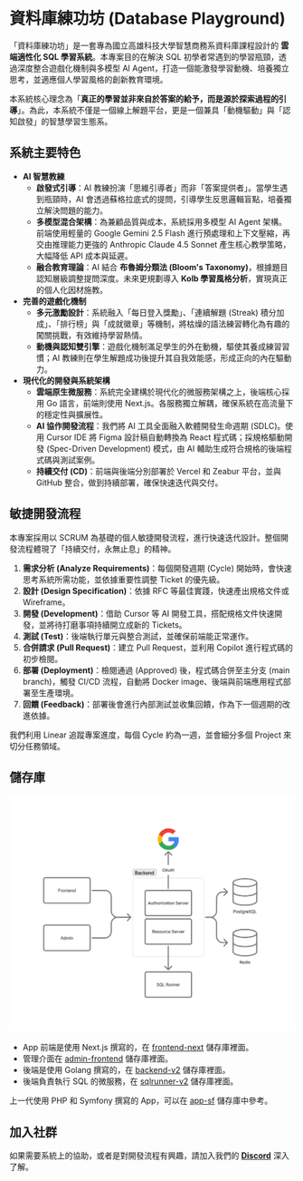 # 資料庫練功坊 (Database Playground)

「資料庫練功坊」是一套專為國立高雄科技大學智慧商務系資料庫課程設計的 **雲端適性化 SQL 學習系統**。本專案目的在解決 SQL 初學者常遇到的學習瓶頸，透過深度整合遊戲化機制與多模型 AI Agent，打造一個能激發學習動機、培養獨立思考，並適應個人學習風格的創新教育環境。

本系統核心理念為「**真正的學習並非來自於答案的給予，而是源於探索過程的引導**」。為此，本系統不僅是一個線上解題平台，更是一個兼具「動機驅動」與「認知啟發」的智慧學習生態系。

## 系統主要特色

- **AI 智慧教練**
  - **啟發式引導**：AI 教練扮演「思維引導者」而非「答案提供者」。當學生遇到瓶頸時，AI 會透過蘇格拉底式的提問，引導學生反思邏輯盲點，培養獨立解決問題的能力。
  - **多模型混合架構**：為兼顧品質與成本，系統採用多模型 AI Agent 架構。前端使用輕量的 Google Gemini 2.5 Flash 進行預處理和上下文壓縮，再交由推理能力更強的 Anthropic Claude 4.5 Sonnet 產生核心教學策略，大幅降低 API 成本與延遲。
  - **融合教育理論**：AI 結合 **布魯姆分類法 (Bloom's Taxonomy)**，根據題目認知層級調整提問深度。未來更規劃導入 **Kolb 學習風格分析**，實現真正的個人化因材施教。
- **完善的遊戲化機制**
  - **多元激勵設計**：系統融入「每日登入獎勵」、「連續解題 (Streak) 積分加成」、「排行榜」與「成就徽章」等機制，將枯燥的語法練習轉化為有趣的闖關挑戰，有效維持學習熱情。
  - **動機與認知雙引擎**：遊戲化機制滿足學生的外在動機，驅使其養成練習習慣；AI 教練則在學生解題成功後提升其自我效能感，形成正向的內在驅動力。
- **現代化的開發與系統架構**
  - **雲端原生微服務**：系統完全建構於現代化的微服務架構之上，後端核心採用 Go 語言，前端則使用 Next.js。各服務獨立解耦，確保系統在高流量下的穩定性與擴展性。
  - **AI 協作開發流程**：我們將 AI 工具全面融入軟體開發生命週期 (SDLC)。使用 Cursor IDE 將 Figma 設計稿自動轉換為 React 程式碼；採規格驅動開發 (Spec-Driven Development) 模式，由 AI 輔助生成符合規格的後端程式碼與測試案例。
  - **持續交付 (CD)**：前端與後端分別部署於 Vercel 和 Zeabur 平台，並與 GitHub 整合，做到持續部署，確保快速迭代與交付。

## 敏捷開發流程

本專案採用以 SCRUM 為基礎的個人敏捷開發流程，進行快速迭代設計。整個開發流程體現了「持續交付，永無止息」的精神。

1. **需求分析 (Analyze Requirements)**：每個開發週期 (Cycle) 開始時，會快速思考系統所需功能，並依據重要性調整 Ticket 的優先級。
2. **設計 (Design Specification)**：依據 RFC 等最佳實踐，快速產出規格文件或 Wireframe。
3. **開發 (Development)**：借助 Cursor 等 AI 開發工具，搭配規格文件快速開發，並將待打磨事項持續開立成新的 Tickets。
4. **測試 (Test)**：後端執行單元與整合測試，並確保前端能正常運作。
5. **合併請求 (Pull Request)**：建立 Pull Request，並利用 Copilot 進行程式碼的初步檢閱。
6. **部署 (Deployment)**：檢閱通過 (Approved) 後，程式碼合併至主分支 (main branch)，觸發 CI/CD 流程，自動將 Docker image、後端與前端應用程式部署至生產環境。
7. **回饋 (Feedback)**：部署後會進行內部測試並收集回饋，作為下一個週期的改進依據。

我們利用 Linear 追蹤專案進度，每個 Cycle 約為一週，並會細分多個 Project 來切分任務領域。

## 儲存庫

![architecture](./architecture.webp)

- App 前端是使用 Next.js 撰寫的，在 [frontend-next](https://github.com/database-playground/frontend-next) 儲存庫裡面。
- 管理介面在 [admin-frontend](https://github.com/database-playground/admin-frontend) 儲存庫裡面。
- 後端是使用 Golang 撰寫的，在 [backend-v2](https://github.com/database-playground/backend-v2) 儲存庫裡面。
- 後端負責執行 SQL 的微服務，在 [sqlrunner-v2](https://github.com/database-playground/sqlrunner-v2) 儲存庫裡面。

上一代使用 PHP 和 Symfony 撰寫的 App，可以在 [app-sf](https://github.com/database-playground/app-sf) 儲存庫中參考。

## 加入社群

如果需要系統上的協助，或者是對開發流程有興趣，請加入我們的 [**Discord**](https://discord.com) 深入了解。
